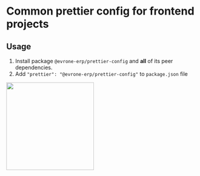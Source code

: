 # Common prettier config for frontend projects
## Usage

1. Install package `@evrone-erp/prettier-config` and **all** of its peer dependencies.
2. Add `"prettier": "@evrone-erp/prettier-config"` to `package.json` file


[<img src="https://evrone.com/logo/evrone-sponsored-logo.png" width=231>](https://evrone.com/?utm_source=github&utm_medium=evrone-erp-prettier)
